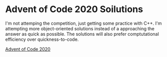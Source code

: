 # Advent of Code 2020 Soilutions

I'm not attemping the competition, just getting some practice with C++.
I'm attempting more object-oriented solutions instead of a approaching the answer as quick as possible. The solutions will also prefer comptutational efficiency over quickness-to-code.

[Advent of Code 2020](https://adventofcode.com/2020)